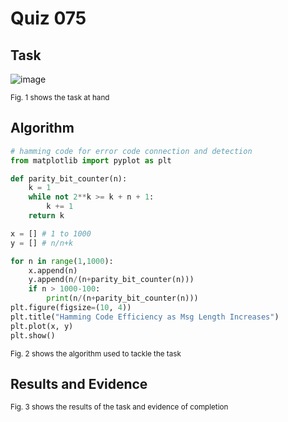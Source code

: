 # Quiz 075

## Task
![image](https://github.com/user-attachments/assets/303cd43f-e3dd-4b7b-b529-f656d0d8eaf7)

<sub>Fig. 1 shows the task at hand</sub>

## Algorithm
```.py
# hamming code for error code connection and detection
from matplotlib import pyplot as plt

def parity_bit_counter(n):
    k = 1
    while not 2**k >= k + n + 1:
        k += 1
    return k

x = [] # 1 to 1000
y = [] # n/n+k

for n in range(1,1000):
    x.append(n)
    y.append(n/(n+parity_bit_counter(n)))
    if n > 1000-100:
        print(n/(n+parity_bit_counter(n)))
plt.figure(figsize=(10, 4))
plt.title("Hamming Code Efficiency as Msg Length Increases")
plt.plot(x, y)
plt.show()


```
<sub>Fig. 2 shows the algorithm used to tackle the task</sub>

## Results and Evidence

<sub>Fig. 3 shows the results of the task and evidence of completion</sub>
